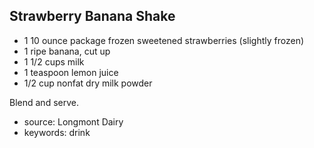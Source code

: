 Strawberry Banana Shake
-----------------------

- 1 10 ounce package frozen sweetened strawberries (slightly frozen)
- 1 ripe banana, cut up
- 1 1/2 cups milk
- 1 teaspoon lemon juice
- 1/2 cup nonfat dry milk powder

Blend and serve.

- source: Longmont Dairy
- keywords: drink
